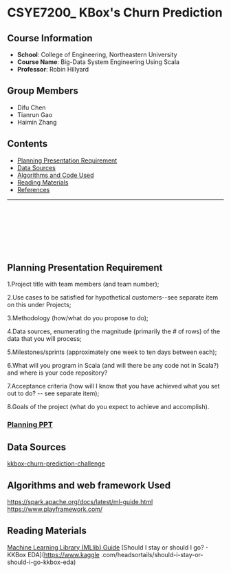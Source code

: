 # CSYE7200_ KBox's Churn Prediction


## Course Information
* **School**: College of Engineering, Northeastern University
* **Course Name**: Big-Data System Engineering Using Scala
* **Professor**: Robin Hillyard

## Group Members
- Difu Chen
- Tianrun Gao
- Haimin Zhang

## Contents
- [Planning Presentation Requirement](#planning-Presentation-Requirement)
- [Data Sources](#data-Sources)
- [Algorithms and Code Used](#algorithms-and-code-used)
- [Reading Materials](#reading-materials)
- [References](#references)
***
</br></br></br>
</br></br></br>


## Planning Presentation Requirement
1.Project title with team members (and team number);

2.Use cases to be satisfied for hypothetical customers--see separate item on this under Projects;

3.Methodology (how/what do you propose to do);

4.Data sources, enumerating the magnitude (primarily the # of rows) of the data that you will process;

5.Milestones/sprints (approximately one week to ten days between each);

6.What will you program in Scala (and will there be any code not in Scala?) and where is your code repository?

7.Acceptance criteria (how will I know that you have achieved what you set out to do? -- see separate item);

8.Goals of the project (what do you expect to achieve and accomplish).

### [Planning PPT](https://docs.google.com/presentation/d/1wPTJnOYDIih0IxNKo9UOxqnrISuyRrg6BdP8Xa7MWJA/edit#slide=id.g34152a67a9_0_26)


## Data Sources
[kkbox-churn-prediction-challenge](https://www.kaggle.com/c/kkbox-churn-prediction-challenge)


## Algorithms and web framework Used
https://spark.apache.org/docs/latest/ml-guide.html
https://www.playframework.com/

## Reading Materials
[Machine Learning Library (MLlib) Guide](https://spark.apache.org/docs/latest/ml-guide.html)
[Should I stay or should I go? - KKBox EDA](https://www.kaggle
.com/headsortails/should-i-stay-or-should-i-go-kkbox-eda)
